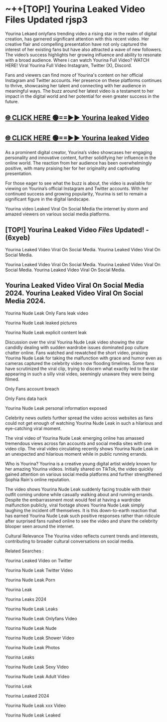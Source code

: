 # ~++[TOP!] Yourina Leaked Video Files Updated rjsp3

 Yourina Lekaed onlyfans trending video a rising star in the realm of digital creation, has garnered significant attention with this recent video. Her creative flair and compelling presentation have not only captured the interest of her existing fans but have also attracted a wave of new followers. The video’s success highlights her growing influence and ability to resonate with a broad audience.
Where i can watch  Yourina Full Video? WATCH HERE! Viral  Yourina Full Video Instagram, Twitter (X), Discord.


Fans and viewers can find more of  Yourina's content on her official Instagram and Twitter accounts. Her presence on these platforms continues to thrive, showcasing her talent and connecting with her audience in meaningful ways. The buzz around her latest video is a testament to her impact in the digital world and her potential for even greater success in the future.


## [🌐 CLICK HERE 🟢==►►  Yourina leaked Video ](https://onlyclips.site?title=Yourina&ref=git)

## [🌐 CLICK HERE 🟢==►►  Yourina leaked Video ](https://onlyclips.site?title=Yourina&ref=git)


As a prominent digital creator,  Yourina’s video showcases her engaging personality and innovative content, further solidifying her influence in the online world. The reaction from her audience has been overwhelmingly positive, with many praising her for her originality and captivating presentation.

For those eager to see what the buzz is about, the video is available for viewing on  Yourina’s official Instagram and Twitter accounts. With her continued success and growing popularity,  Yourina is set to remain a significant figure in the digital landscape.


  Yourina video Leaked Viral On Social Media the internet by storm and amazed viewers on various social media platforms.


## [TOP!]  Yourina Leaked Video *Files* Updated! - (6xyeb) 

 Yourina Leaked Video Viral On Social Media. Yourina Leaked Video Viral On Social Media.

 Yourina Leaked Video Viral On Social Media. Yourina Leaked Video Viral On Social Media. Yourina Leaked Video Viral On Social Media.


##  Yourina Leaked Video Viral On Social Media 2024. Yourina Leaked Video Viral On Social Media 2024.
 Yourina Nude Leak Only Fans leak video

 Yourina Nude Leak leaked pictures

 Yourina Nude Leak explicit content leak

Discussion over the viral  Yourina Nude Leak video showing the star candidly dealing with sudden wardrobe issues dominated pop culture chatter online. Fans watched and rewatched the short video, praising  Yourina Nude Leak for taking the malfunction with grace and humor even as cameras captured the celebrity video now flooding timelines. Some fans have scrutinized the viral clip, trying to discern what exactly led to the star appearing in such a silly viral video, seemingly unaware they were being filmed.


Only Fans account breach

Only Fans data hack

 Yourina Nude Leak personal information exposed

Celebrity news outlets further spread the video across websites as fans could not get enough of watching  Yourina Nude Leak in such a hilarious and eye-catching viral moment.


The viral video of  Yourina Nude Leak emerging online has amassed tremendous views across fan accounts and social media sites with one video clip. The viral video circulating recently shows  Yourina Nude Leak in an unexpected and hilarious moment while in public running errands.


Who is  Yourina?  Yourina is a creative young digital artist widely known for her amazing  Yourina videos. Initially shared on TikTok, the video quickly gained attention on various social media platforms and further strengthened Sophia Rain's online reputation.

The video shows  Yourina Nude Leak suddenly facing trouble with their outfit coming undone while casually walking about and running errands. Despite the embarrassment most would feel at having a wardrobe malfunction publicly, viral footage shows  Yourina Nude Leak simply laughing the incident off themselves. It is this down-to-earth reaction that has earned  Yourina Nude Leak such positive responses rather than ridicule after surprised fans rushed online to see the video and share the celebrity blooper seen around the internet.

Cultural Relevance The  Yourina video reflects current trends and interests, contributing to broader cultural conversations on social media.

Related Searches :

 Yourina Leaked Video on Twitter

 Yourina Nude Leak Twitter Video

 Yourina Nude Leak Porn

 Yourina Leak 

 Yourina Leaks 2024

 Yourina Nude Leak Leaks

 Yourina Nude Leak Onlyfans Video

 Yourina Nude Leak Nude

 Yourina Nude Leak Shower Video

 Yourina Nude Leak Photos

 Yourina Leaks

 Yourina Nude Leak Sexy Video

 Yourina Nude Leak Adult Video

 Yourina Leak

 Yourina Leaked 2024

 Yourina Nude Leak xxx Video

 Yourina Nude Leak Leaked